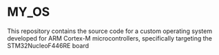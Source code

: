 # MY_OS
This repository contains the source code for a custom operating system developed for ARM Cortex-M microcontrollers, specifically targeting the STM32NucleoF446RE board
